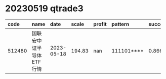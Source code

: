 
# 20230519 qtrade3
 | code | name | date | scale | profit | pattern | success_rate | success_cnt | fund_cnt | 
 | :----- | :----- | :----- | :----- | :----- | :----- | :----- | :----- | :----- | 
 | 512480 | 国联安中证半导体ETF行情 | 2023-05-18 | 194.83 | nan | 111101**** | 0.8666666666666667 | 13 | 15 | 
